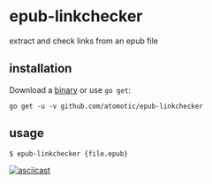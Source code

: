 # epub-linkchecker

extract and check links from an epub file

## installation

Download a [binary](https://github.com/atomotic/epub-linkchecker/releases) or use `go get`:

	go get -u -v github.com/atomotic/epub-linkchecker
	
## usage

	$ epub-linkchecker {file.epub}
	
[![asciicast](https://asciinema.org/a/TENoY7sPvZAv7U4a30jiI22Uu.png)](https://asciinema.org/a/TENoY7sPvZAv7U4a30jiI22Uu)